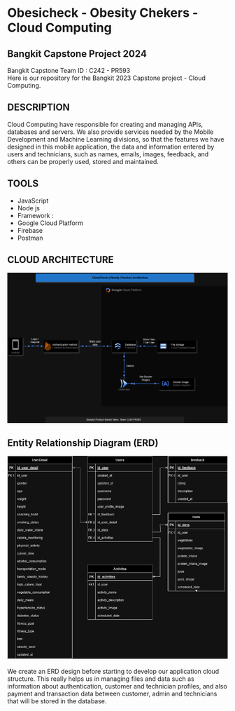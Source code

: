 # Obesicheck - Obesity Chekers - Cloud Computing
## Bangkit Capstone Project 2024

Bangkit Capstone Team ID : C242 - PR593 <br>
Here is our repository for the Bangkit 2023 Capstone project - Cloud Computing.

## DESCRIPTION
Cloud Computing have responsible for creating and managing APIs, databases and servers. We also provide services needed by the Mobile Development and Machine Learning divisions, so that the features we have designed in this mobile application, the data and information entered by users and technicians, such as names, emails, images, feedback, and others can be properly used, stored and maintained.

## TOOLS
- JavaScript
- Node js
- Framework : 
- Google Cloud Platform
- Firebase
- Postman


## CLOUD ARCHITECTURE
![OsicheckCloudArchitecture](https://github.com/adrielgian99/Bangkit-Capstone-C242-PR593/blob/c9cbc03eb5c9cb0d114c8a04b82ac7a32775b3a0/assets/Obesicheck%20cloud%20architecture.drawio.png)

## Entity Relationship Diagram (ERD)
![Entity Relationship Diagram (ERD)](https://github.com/adrielgian99/Bangkit-Capstone-C242-PR593/blob/9811bb7d625ca01569f3786c70ad43cf7fd95a5d/assets/Obesicheck%20ERD-Page-1.drawio.png)
<br>
<br>
We create an ERD design before starting to develop our application cloud structure. This really helps us in managing files and data such as information about authentication, customer and technician profiles, and also payment and transaction data between customer, admin and technicians that will be stored in the database.
